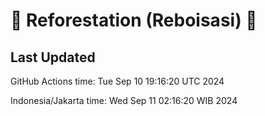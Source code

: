 
# 🌳 Reforestation (Reboisasi) 🌲

## Last Updated

GitHub Actions time: Tue Sep 10 19:16:20 UTC 2024

Indonesia/Jakarta time: Wed Sep 11 02:16:20 WIB 2024
